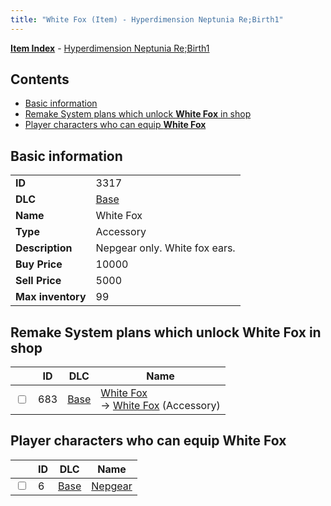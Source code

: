 ```yaml
---
title: "White Fox (Item) - Hyperdimension Neptunia Re;Birth1"
---
```


[**Item Index**](/neptunia/rb1/item/index.html) - [Hyperdimension Neptunia Re;Birth1](/neptunia/rb1)

## Contents

- [Basic information](#basic-information)
- [Remake System plans which unlock **White Fox** in shop](#remake-system-plans-which-unlock-white-fox-in-shop)
- [Player characters who can equip **White Fox**](#player-characters-who-can-equip-white-fox)

## Basic information

|   |   |
| -- | -- |
| **ID** | 3317 |
| **DLC** | [Base](/neptunia/rb1/dlc/1-base.html) |
| **Name** | White Fox |
| **Type** | Accessory |
| **Description** | Nepgear only. White fox ears. |
| **Buy Price** | 10000 |
| **Sell Price** | 5000 |
| **Max inventory** | 99 |

## Remake System plans which unlock **White Fox** in shop

|    | ID | DLC | Name |
| -- | -- | --- | ---- |
| <input type="checkbox" id="rb1-remake-1-683" class="trackbox" /> | 683 | [Base](/neptunia/rb1/dlc/1-base.html) | [White Fox](/neptunia/rb1/remake/1-683-white-fox.html)<br />→ [White Fox](/neptunia/rb1/item/1-3317-white-fox.html) (Accessory) |

## Player characters who can equip **White Fox**

|    | ID | DLC | Name |
| -- | -- | --- | ---- |
| <input type="checkbox" id="rb1-player-1-6" class="trackbox" /> | 6 | [Base](/neptunia/rb1/dlc/1-base.html) | [Nepgear](/neptunia/rb1/player/1-6-nepgear.html) |